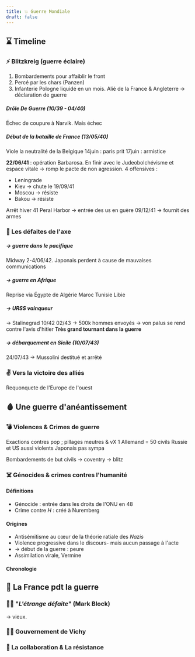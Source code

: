 ```yaml
---
title: 💥 Guerre Mondiale
draft: false
---
```

## ⌛️ Timeline
### ⚡️ Blitzkreig (guerre éclaire)
1. Bombardements pour affaiblir le front
2. Percé par les chars (Panzen)
3. Infanterie
Pologne liquidé en un mois. Alié de la France & Angleterre -> déclaration de guerre

##### Drôle De Guerre (10/39 - 04/40)
Échec de coupure à Narvik. Mais échec

##### Début de la bataille de France (13/05/40)
Viole la neutralité de la Belgique
14juin : paris prit
17juin : armistice

**22/06/41** : opération Barbarosa. En finir avec le Judeobolchévisme et espace vitale -> romp le pacte de non agression. 4 offensives :
- Leningrade
- Kiev -> chute le 19/09/41
- Moscou -> résiste
- Bakou -> résiste

Arrêt hiver 41
Peral Harbor -> entrée des us en guère 09/12/41 -> fournit des armes


### 🛑 Les défaites de l'axe
##### -> guerre dans le pacifique
Midway 2-4/06/42. Japonais perdent à cause de mauvaises communications
##### -> guerre en Afrique
Reprise via Égypte de Algérie Maroc Tunisie Libie
##### -> URSS vainqueur
-> Stalinegrad 10/42 02/43 
-> 500k hommes envoyés
-> von palus se rend contre l'avis d'hitler
**Très grand tournant dans la guerre**
##### -> débarquement en Sicile (10/07/43)
24/07/43 -> Mussolini destitué et arrêté

### ✌️ Vers la victoire des alliés
Requonquete de l'Europe de l'ouest

## 🩸 Une guerre d'anéantissement
### 💣 Violences & Crimes de guerre
Exactions contres pop ; pillages meutres & vX
1 Allemand = 50 civils
Russie et US aussi violents
Japonais pas sympa

Bombardements de but civils -> coventry -> blitz

### ☠️ Génocides & crimes contres  l'humanité
#### Définitions
- Génocide : entrée dans les droits de l'ONU en 48
- Crime contre $H$ : créé à Nuremberg
#### Origines
- Antisémitisme au cœur de la théorie ratiale des $Nazis$
- Violence progressive dans le discours- mais aucun passage à l'acte
- -> début de la guerre : peure
- Assimilation virale, Vermine
#### Chronologie
## 🥖 La France pdt la guerre
### 🤷‍♂️ "*L'étrange défaite*" (Mark Block)
-> vieux.
### 🧙‍♂️ Gouvernement de Vichy 
### 🏹 La collaboration & La résistance

